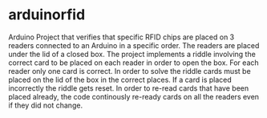 # arduinorfid
Arduino Project that verifies that specific RFID chips are placed on 3 readers connected to an Arduino in a specific order.
The readers are placed under the lid of a closed box.
The project implements a riddle involving the correct card to be placed on each reader in order to open the box.
For each reader only one card is correct. In order to solve the riddle cards must be placed on the lid of the box in the correct places. If a card is placed incorrectly the riddle gets reset. In order to re-read cards that have been placed already, the code continously re-ready cards on all the readers even if they did not change.


